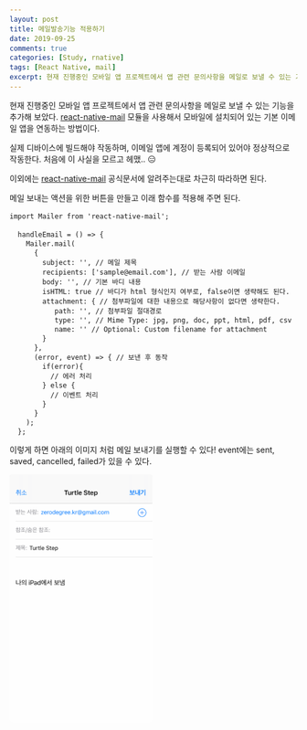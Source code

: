 ```yaml
---
layout: post
title: 메일발송기능 적용하기
date: 2019-09-25
comments: true
categories: [Study, rnative]
tags: [React Native, mail]
excerpt: 현재 진행중인 모바일 앱 프로젝트에서 앱 관련 문의사항을 메일로 보낼 수 있는 기능을 추가해 보았다. react-native-mail 모듈을 사용해 모바일에 설치되어 있는 기본 이메일 앱을 연동하는 방법이다.
---
```


현재 진행중인 모바일 앱 프로젝트에서 앱 관련 문의사항을 메일로 보낼 수 있는 기능을 추가해 보았다. [react-native-mail](https://github.com/chirag04/react-native-mail) 모듈을 사용해서 모바일에 설치되어 있는 기본 이메일 앱을 연동하는 방법이다.

실제 디바이스에 빌드해야 작동하며, 이메일 앱에 계정이 등록되어 있어야 정상적으로 작동한다. 처음에 이 사실을 모르고 헤맸.. 😑

이외에는 [react-native-mail](https://github.com/chirag04/react-native-mail) 공식문서에 알려주는대로 차근히 따라하면 된다.

메일 보내는 액션을 위한 버튼을 만들고 이래 함수를 적용해 주면 된다.

```react
import Mailer from 'react-native-mail';

  handleEmail = () => {
    Mailer.mail(
      {
        subject: '', // 메일 제목
        recipients: ['sample@email.com'], // 받는 사람 이메일
        body: '', // 기본 바디 내용
        isHTML: true // 바디가 html 형식인지 여부로, false이면 생략해도 된다.
        attachment: { // 첨부파일에 대한 내용으로 해당사항이 없다면 생략한다.
           path: '', // 첨부파일 절대경로
           type: '', // Mime Type: jpg, png, doc, ppt, html, pdf, csv
           name: '' // Optional: Custom filename for attachment
        }
      },
      (error, event) => { // 보낸 후 동작
        if(error){
          // 에러 처리
        } else {
          // 이벤트 처리
        }
      }
    );
  };
```

이렇게 하면 아래의 이미지 처럼 메일 보내기를 실행할 수 있다! event에는 sent, saved, cancelled, failed가 있을 수 있다.

<div class='simulContainer'>
<img src="/images/react-native-mail.png" alt="react-native-mail" width="250em" style= 'border-radius: 5px;' />
</div>

